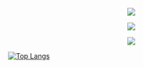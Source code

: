 <p align="center">
  <a href="https://skillicons.dev">
    <img src="https://skillicons.dev/icons?i=c,cs,cpp,java,py,js,go&perline=14"/>
  </a>
</p>

<p align="center">
  <a href="https://skillicons.dev">
    <img src="https://skillicons.dev/icons?i=bots,nodejs,arch,windows,linux&perline=14" />
  </a>
</p>


<p align="center">
  <a href="https://skillicons.dev">
    <img src="https://skillicons.dev/icons?i=vscode,visualstudio,eclipse,atom&perline=14" />
  </a>
</p>

<a href="#">![Top Langs](https://github-readme-stats.vercel.app/api/top-langs/?username=waetrmelon&layout=compact&theme=blueberry&count_private=true&hide_border=true)</a>
